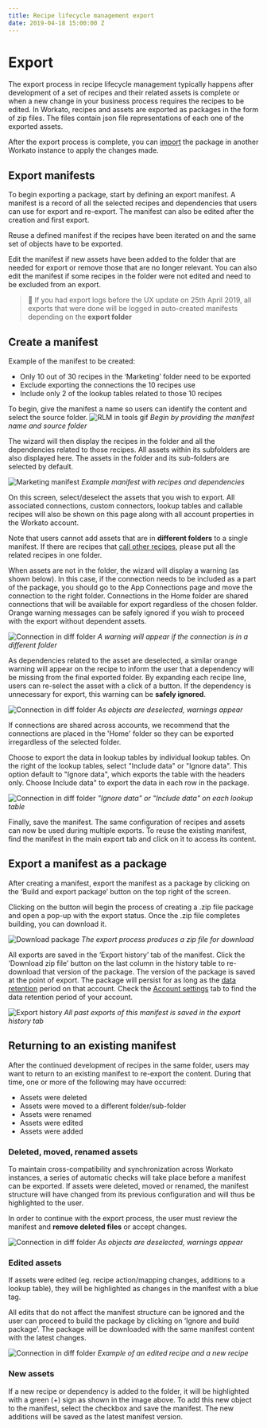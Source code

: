 ```yaml
---
title: Recipe lifecycle management export
date: 2019-04-18 15:00:00 Z
---
```


# Export

The export process in recipe lifecycle management typically happens after development of a set of recipes and their related assets is complete or when a new change in your business process requires the recipes to be edited. In Workato, recipes and assets are exported as packages in the form of zip files. The files contain json file representations of each one of the exported assets.

After the export process is complete, you can [import](/recipe-development-lifecycle/import.md) the package in another Workato instance to apply the changes made.

## Export manifests
To begin exporting a package, start by defining an export manifest. A manifest is a record of all the selected recipes and dependencies that users can use for export and re-export. The manifest can also be edited after the creation and first export.

Reuse a defined manifest if the recipes have been iterated on and the same set of objects have to be exported.

Edit the manifest if new assets have been added to the folder that are needed for export or remove those that are no longer relevant. You can also edit the manifest if some recipes in the folder were not edited and need to be excluded from an export.

> :loudspeaker: If you had export logs before the UX update on 25th April 2019, all exports that were done will be logged in auto-created manifests depending on the **export folder**

## Create a manifest
Example of the manifest to be created:
- Only 10 out of 30 recipes in the ‘Marketing’ folder need to be exported
- Exclude exporting the connections the 10 recipes use
- Include only 2 of the lookup tables related to those 10 recipes

To begin, give the manifest a name so users can identify the content and select the source folder.
![RLM in tools gif](/assets/images/features/packages/name-manifest.png)
*Begin by providing the manifest name and source folder*

The wizard will then display the recipes in the folder and all the dependencies related to those recipes. All assets within its subfolders are also displayed here. The assets in the folder and its sub-folders are selected by default.

![Marketing manifest](/assets/images/features/packages/manifest.png)
*Example manifest with recipes and dependencies*

On this screen, select/deselect the assets that you wish to export. All associated connections, custom connectors, lookup tables and callable recipes will also be shown on this page along with all account properties in the Workato account.

Note that users cannot add assets that are in **different folders** to a single manifest. If there are recipes that [call other recipes](/features/callable-recipes.md), please put all the related recipes in one folder.

When assets are not in the folder, the wizard will display a warning (as shown below). In this case, if the connection needs to be included as a part of the package, you should go to the App Connections page and move the connection to the right folder. Connections in the Home folder are shared connections that will be available for export regardless of the chosen folder. Orange warning messages can be safely ignored if you wish to proceed with the export without dependent assets.

![Connection in diff folder](/assets/images/features/packages/dependent-asset-not-found.png)
*A warning will appear if the connection is in a different folder*

As dependencies related to the asset are deselected, a similar orange warning will appear on the recipe to inform the user that a dependency will be missing from the final exported folder. By expanding each recipe line, users can re-select the asset with a click of a button. If the dependency is unnecessary for export, this warning can be **safely ignored**.

![Connection in diff folder](/assets/images/features/packages/deselect-object.gif)
*As objects are deselected, warnings appear*

If connections are shared across accounts, we recommend that the connections are placed in the 'Home' folder so they can be exported irregardless of the selected folder.

Choose to export the data in lookup tables by individual lookup tables. On the right of the lookup tables, select "Include data" or "Ignore data". This option default to "Ignore data", which exports the table with the headers only. Choose Include data" to export the data in each row in the package.

![Connection in diff folder](/assets/images/features/packages/lookup-properties.png)
*"Ignore data" or "Include data" on each lookup table*

Finally, save the manifest. The same configuration of recipes and assets can now be used during multiple exports. To reuse the existing manifest, find the manifest in the main export tab and click on it to access its content.

## Export a manifest as a package

After creating a manifest, export the manifest as a package by clicking on the ‘Build and export package’ button on the top right of the screen.

Clicking on the button will begin the process of creating a .zip file package and open a pop-up with the export status. Once the .zip file completes building, you can download it.

![Download package](/assets/images/features/packages/download-package.gif)
*The export process produces a zip file for download*

All exports are saved in the ‘Export history’ tab of the manifest. Click the ‘Download zip file’ button on the last column in the history table to re-download that version of the package. The version of the package is saved at the point of export. The package will persist for as long as the [data retention](/data-retention.md) period on that account. Check the [Account settings](https://www.workato.com/users/current/edit#data_retention) tab to find the data retention period of your account.

![Export history](/assets/images/features/packages/export-history.png)
*All past exports of this manifest is saved in the export history tab*

## Returning to an existing manifest
After the continued development of recipes in the same folder, users may want to return to an existing manifest to re-export the content. During that time, one or more of the following may have occurred:

- Assets were deleted
- Assets were moved to a different folder/sub-folder
- Assets were renamed
- Assets were edited
- Assets were added

### Deleted, moved, renamed assets
To maintain cross-compatibility and synchronization across Workato instances, a series of automatic checks will take place before a manifest can be exported. If assets were deleted, moved or renamed, the manifest structure will have changed from its previous configuration and will thus be highlighted to the user.

In order to continue with the export process, the user must review the manifest and **remove deleted files** or accept changes.

![Connection in diff folder](/assets/images/features/packages/missing-connection.png)
*As objects are deselected, warnings appear*

### Edited assets
If assets were edited (eg. recipe action/mapping changes, additions to a lookup table), they will be highlighted as changes in the manifest with a blue tag.

All edits that do not affect the manifest structure can be ignored and the user can proceed to build the package by clicking on ‘Ignore and build package’. The package will be downloaded with the same manifest content with the latest changes.

![Connection in diff folder](/assets/images/features/packages/new-changed-asset.png)
*Example of an edited recipe and a new recipe*

### New assets
If a new recipe or dependency is added to the folder, it will be highlighted with a green (+) sign as shown in the image above. To add this new object to the manifest, select the checkbox and save the manifest. The new additions will be saved as the latest manifest version.
